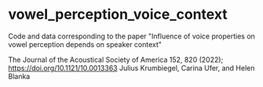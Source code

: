 # vowel_perception_voice_context
Code and data corresponding to the paper "Influence of voice properties on vowel perception depends on speaker context"

The Journal of the Acoustical Society of America 152, 820 (2022); https://doi.org/10.1121/10.0013363
Julius Krumbiegel, Carina Ufer, and Helen Blanka
